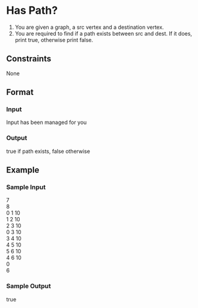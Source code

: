 # Has Path?

1. You are given a graph, a src vertex and a destination vertex.
2. You are required to find if a path exists between src and dest. If it does, print true, otherwise print false.

## Constraints
None

## Format
### Input
Input has been managed for you

### Output
true if path exists, false otherwise

## Example
### Sample Input

7   
8   
0 1 10  
1 2 10  
2 3 10  
0 3 10  
3 4 10  
4 5 10  
5 6 10  
4 6 10  
0   
6

### Sample Output
true